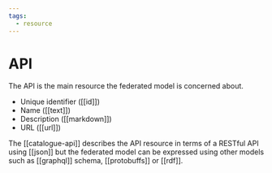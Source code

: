 ```yaml
---
tags:
  - resource
---
```

# API

The API is the main resource the federated model is concerned about.

- Unique identifier ([[id]])
- Name ([[text]])
- Description ([[markdown]])
- URL ([[url]])


The [[catalogue-api]] describes the API resource in terms of a RESTful API using [[json]] but the federated model can be expressed using other models such as [[graphql]] schema, [[protobuffs]] or [[rdf]].